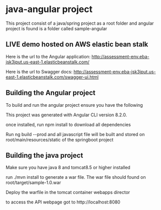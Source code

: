# java-angular project
This project consist of a java/spring project as a root folder and angular project is found is a folder called sample-angular


## LIVE demo hosted on AWS elastic bean stalk
Here is the url to the Angular application: http://assessment-env.eba-jsk3jput.us-east-1.elasticbeanstalk.com/ 

Here is the url to Swagger docs:  http://assessment-env.eba-jsk3jput.us-east-1.elasticbeanstalk.com/swagger-ui.html

## Building the Angular project
To build and run the angular project ensure you have the following

This project was generated with Angular CLI version 8.2.0.

once installed, run npm install to download all dependencies

Run ng build --prod and all javascript file will be built and stored on root/main/resources/static of the springboot project


## Building the java project
Make sure you have java 8 and tomcat8.5 or higher installed

run ./mvn install to generate a war file. The war file should found on root/target/sample-1.0.war

Deploy the warfile in the tomcat container webapps director

to access the API webpage got to http://localhost:8080
